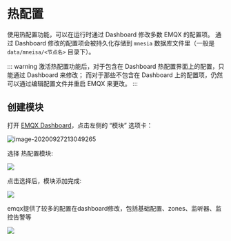 # 热配置

使用热配置功能，可以在运行时通过 Dashboard 修改多数 EMQX 的配置项。
通过 Dashboard 修改的配置项会被持久化存储到 `mnesia` 数据库文件里（一般是 `data/mneisa/<节点名>` 目录下）。

::: warning
激活热配置功能后，对于包含在 Dashboard 热配置界面上的配置，只能通过 Dashboard 来修改；
而对于那些不包含在 Dashboard 上的配置项，仍然可以通过编辑配置文件并重启 EMQX 来更改。
:::

## 创建模块

打开 [EMQX Dashboard](http://127.0.0.1:18083/#/modules)，点击左侧的 “模块” 选项卡：

![image-20200927213049265](./assets/modules.png)

选择 热配置模块:

![](./assets/hot_confs1.png)


点击选择后，模块添加完成:

![](./assets/hot_confs2.png)

emqx提供了较多的配置在dashboard修改，包括基础配置、zones、监听器、监控告警等

![](./assets/hot_confs3.png)
